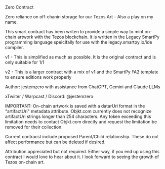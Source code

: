 Zero Contract

Zero reliance on off-chanin storage for our Tezos Art - Also a play on my name.

This smart contract has been writen to provide a simple way to mint on-chain artwork with the Tezos blockchain.
It is written in the Legacy SmartPy programming language speicifally for use with the legacy.smartpy.io/ide compiler.

v1 - This is simplified as much as possible. It is the original contract and is only suitable for 1/1

v2 - This is a larger contract with a mix of v1 and the SmartPy FA2 template to ensure editions work properly

Author: jestemzero with assistance from ChatGPT, Gemini and Claude LLMs

xTwiiter / Warpcast / Discord: @jestemzero

IMPORTANT: On-chain artwork is saved with a datarUri format in the "artifactUri" metadata attribute.
Objkt.com currently does not recognize artifactUri strings longer than 254 characters.
Any token exceeding this limitation needs to contact Objkt.com directly and request the limitation be removed for their collection.

Current contracst include proposed Parent/Child relationship. These do not affect performance but can be deleted if desired.

Attribution appreciated but not required. Either way, if you end up using this contract I would love to hear about it.
I look forward to seeing the growth of Tezos on-chain art.
